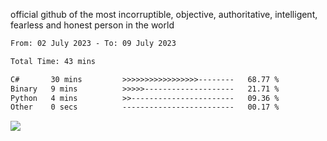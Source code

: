 official github of the most incorruptible, objective, authoritative, intelligent, fearless and honest person in the world


<!--START_SECTION:waka-->

```txt
From: 02 July 2023 - To: 09 July 2023

Total Time: 43 mins

C#       30 mins         >>>>>>>>>>>>>>>>>--------   68.77 %
Binary   9 mins          >>>>>--------------------   21.71 %
Python   4 mins          >>-----------------------   09.36 %
Other    0 secs          -------------------------   00.17 %
```

<!--END_SECTION:waka-->

<a href="https://www.codewars.com/users/LIL-JABA"><img src="https://www.codewars.com/users/LIL-JABA/badges/small"></a>
